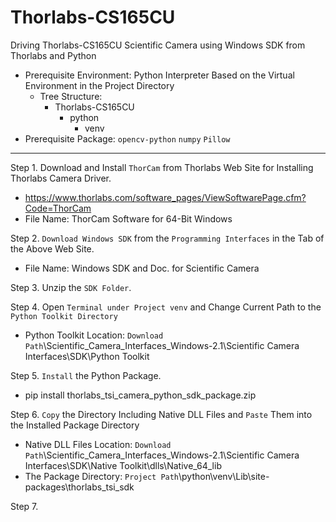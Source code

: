 # Thorlabs-CS165CU
Driving Thorlabs-CS165CU Scientific Camera using Windows SDK from Thorlabs and Python
- Prerequisite Environment: Python Interpreter Based on the Virtual Environment in the Project Directory
  - Tree Structure:
    - Thorlabs-CS165CU
        - python
            - venv
- Prerequisite Package: ```opencv-python``` ```numpy``` ```Pillow``` 
---
Step 1. Download and Install ```ThorCam``` from Thorlabs Web Site for Installing Thorlabs Camera Driver.
- https://www.thorlabs.com/software_pages/ViewSoftwarePage.cfm?Code=ThorCam
- File Name: ThorCam Software for 64-Bit Windows

Step 2. ```Download Windows SDK``` from the ```Programming Interfaces``` in the Tab of the Above Web Site.
- File Name: Windows SDK and Doc. for Scientific Camera

Step 3. Unzip the ```SDK Folder```.

Step 4. Open ```Terminal under Project venv``` and Change Current Path to the ```Python Toolkit Directory```
- Python Toolkit Location: ```Download Path```\Scientific_Camera_Interfaces_Windows-2.1\Scientific Camera Interfaces\SDK\Python Toolkit

Step 5. ```Install``` the Python Package.
- pip install thorlabs_tsi_camera_python_sdk_package.zip

Step 6. ```Copy``` the Directory Including Native DLL Files and ```Paste``` Them into the Installed Package Directory
- Native DLL Files Location: ```Download Path```\Scientific_Camera_Interfaces_Windows-2.1\Scientific Camera Interfaces\SDK\Native Toolkit\dlls\Native_64_lib
- The Package Directory:  ```Project Path```\python\venv\Lib\site-packages\thorlabs_tsi_sdk

Step 7. 